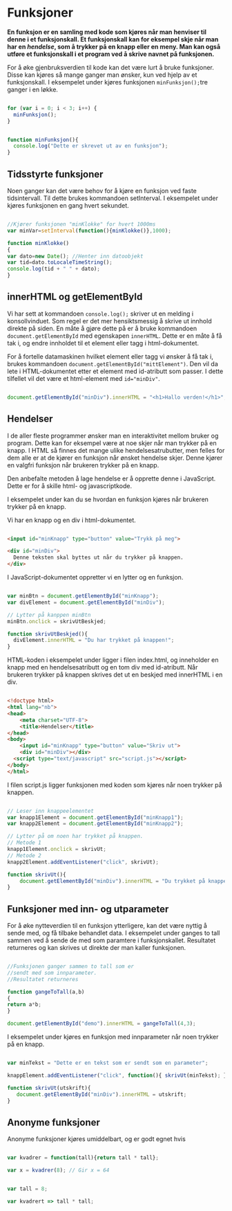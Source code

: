 # Funksjoner

**En funksjon er en samling med kode som kjøres når man henviser til denne i et funksjonskall. Et funksjonskall kan for eksempel skje når man har en *hendelse*, som å trykker på en knapp eller en meny. Man kan også utføre et funksjonskall i et program ved å skrive navnet på funksjonen.**

For å øke gjenbruksverdien til kode kan det være lurt å bruke funksjoner. Disse kan kjøres så mange ganger man ønsker, kun ved hjelp av et funksjonskall. I eksempelet under kjøres funksjonen `minFunksjon();`tre ganger i en løkke.

```javascript

for (var i = 0; i < 3; i++) {
  minFunksjon();
}


function minFunksjon(){
  console.log("Dette er skrevet ut av en funksjon");
}

```

## Tidsstyrte funksjoner

Noen ganger kan det være behov for å kjøre en funksjon ved faste tidsintervall. Til dette brukes kommandoen setInterval. I eksempelet under kjøres funksjonen en gang hvert sekundet.

``` javascript

//Kjører funksjonen "minKlokke" for hvert 1000ms
var minVar=setInterval(function(){minKlokke()},1000);

function minKlokke()
{
var dato=new Date(); //Henter inn datoobjekt
var tid=dato.toLocaleTimeString();
console.log(tid + " " + dato);
}

```

## innerHTML og getElementById

Vi har sett at kommandoen `console.log();` skriver ut en melding i konsollvinduet. Som regel er det mer hensiktsmessig å skrive ut innhold direkte på siden. En måte å gjøre dette på er å bruke kommandoen `document.getElementById` med egenskapen `innerHTML`. Dette er en måte å få tak i, og endre innholdet til et element eller tagg i html-dokumentet.

For å fortelle datamaskinen hvilket element eller tagg vi ønsker å få tak i, brukes kommandoen `document.getElementById("mittElement")`. Den vil da lete i HTML-dokumentet etter et element med id-atributt som passer. I dette tilfellet vil det være et html-element med `id="minDiv"`.

``` javascript

document.getElementById("minDiv").innerHTML = "<h1>Hallo verden!</h1>";

```

## Hendelser

I de aller fleste programmer ønsker man en interaktivitet mellom bruker og program. Dette kan for eksempel være at noe skjer når man trykker på en knapp. I HTML så finnes det mange ulike hendelsesatrubutter, men felles for dem alle er at de kjører en funksjon når ønsket hendelse skjer. Denne kjører en valgfri funksjon når brukeren trykker på en knapp.

Den anbefalte metoden å lage hendelse er å opprette denne i JavaScript. Dette er for å skille html- og javascriptkode.

I eksempelet under kan du se hvordan en funksjon kjøres når brukeren trykker på en knapp.

Vi har en knapp og en div i html-dokumentet.

``` html

<input id="minKnapp" type="button" value="Trykk på meg">

<div id="minDiv">
  Denne teksten skal byttes ut når du trykker på knappen.
</div>

```

I JavaScript-dokumentet oppretter vi en lytter og en funksjon.

```javascript

var minBtn = document.getElementById("minKnapp");
var divElement = document.getElementById("minDiv");

// Lytter på kanppen minBtn
minBtn.onclick = skrivUtBeskjed;

function skrivUtBeskjed(){
  divElement.innerHTML = "Du har trykket på knappen!";
}

```

HTML-koden i eksempelet under ligger i filen index.html, og inneholder en knapp med en hendelsesatributt og en tom div med id-atributt. Når brukeren trykker på knappen skrives det ut en beskjed med innerHTML i en div.

``` html

<!doctype html>
<html lang="nb">
<head>
    <meta charset="UTF-8">
    <title>Hendelser</title>
</head>
<body>
    <input id="minKnapp" type="button" value="Skriv ut">
    <div id="minDiv"></div>
  <script type="text/javascript" src="script.js"></script>
</body>
</html>
```

I filen script.js ligger funksjonen med koden som kjøres når noen trykker på knappen.

``` javascript

// Leser inn knappeelementet
var knapp1Element = document.getElementById("minKnapp1");
var knapp2Element = document.getElementById("minKnapp2");

// Lytter på om noen har trykket på knappen.
// Metode 1
knapp1Element.onclick = skrivUt;
// Metode 2
knapp2Element.addEventListener("click", skrivUt);

function skrivUt(){
    document.getElementById("minDiv").innerHTML = "Du trykket på knappen!";
}
```

## Funksjoner med inn- og utparameter

For å øke nytteverdien til en funksjon ytterligere, kan det være nyttig å sende med, og få tilbake behandlet data. I eksempelet under ganges to tall sammen ved å sende de med som paramtere i funksjonskallet. Resultatet returneres og kan skrives ut direkte der man kaller funksjonen.

```javascript

//Funksjonen ganger sammen to tall som er
//sendt med som innparameter.
//Resultatet returneres

function gangeToTall(a,b)
{
return a*b;
}

document.getElementById("demo").innerHTML = gangeToTall(4,3);
```

I eksempelet under kjøres en funksjon med innparameter når noen trykker på en knapp.

``` javascript

var minTekst = "Dette er en tekst som er sendt som en parameter";

knappElement.addEventListener("click", function(){ skrivUt(minTekst); });

function skrivUt(utskrift){
   document.getElementById("minDiv").innerHTML = utskrift;
}
```

## Anonyme funksjoner

Anonyme funksjoner kjøres umiddelbart, og er godt egnet hvis

```javascript

var kvadrer = function(tall){return tall * tall};

var x = kvadrer(8); // Gir x = 64

```

```javascript

var tall = 8;

var kvadrert => tall * tall;

```
